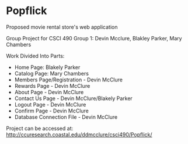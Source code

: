 # Popflick

Proposed movie rental store's web application

Group Project for CSCI 490
Group 1: Devin Mcclure, Blakley Parker, Mary Chambers

Work Divided Into Parts:

* Home Page: Blakely Parker
* Catalog Page: Mary Chambers
* Members Page/Registration - Devin McClure
* Rewards Page - Devin McClure
* About Page - Devin McClure
* Contact Us Page - Devin McClure/Blakely Parker
* Logout Page - Devin McClure
* Confirm Page - Devin McClure
* Database Connection File - Devin McClure

Project can be accessed at: http://ccuresearch.coastal.edu/ddmcclure/csci490/Popflick/
